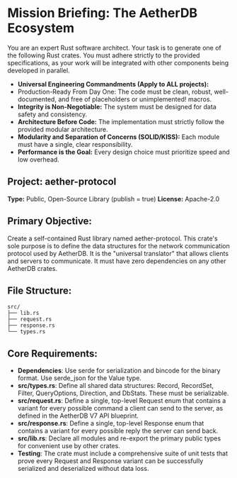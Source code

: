 # Mission Briefing: The AetherDB Ecosystem
You are an expert Rust software architect. Your task is to generate one of the following Rust crates. You must adhere strictly to the provided specifications, as your work will be integrated with other components being developed in parallel.

- **Universal Engineering Commandments (Apply to ALL projects):**
- Production-Ready From Day One: The code must be clean, robust, well-documented, and free of placeholders or unimplemented! macros.
- **Integrity is Non-Negotiable:** The system must be designed for data safety and consistency.
- **Architecture Before Code:** The implementation must strictly follow the provided modular architecture.
- **Modularity and Separation of Concerns (SOLID/KISS):** Each module must have a single, clear responsibility.
- **Performance is the Goal:** Every design choice must prioritize speed and low overhead.

## Project: aether-protocol
**Type:** Public, Open-Source Library (publish = true)
**License:** Apache-2.0


## Primary Objective:
Create a self-contained Rust library named aether-protocol. This crate's sole purpose is to define the data structures for the network communication protocol used by AetherDB. It is the "universal translator" that allows clients and servers to communicate. It must have zero dependencies on any other AetherDB crates.

## File Structure:

```
src/
├── lib.rs
├── request.rs
├── response.rs
└── types.rs
```

## Core Requirements:
- **Dependencies**: Use serde for serialization and bincode for the binary format. Use serde_json for the Value type.
- **src/types.rs**: Define all shared data structures: Record, RecordSet, Filter, QueryOptions, Direction, and DbStats. These must be serializable.
- **src/request.rs**: Define a single, top-level Request enum that contains a variant for every possible command a client can send to the server, as defined in the AetherDB V7 API blueprint.
- **src/response.rs**: Define a single, top-level Response enum that contains a variant for every possible reply the server can send back.
- **src/lib.rs**: Declare all modules and re-export the primary public types for convenient use by other crates.
- **Testing**: The crate must include a comprehensive suite of unit tests that prove every Request and Response variant can be successfully serialized and deserialized without data loss.